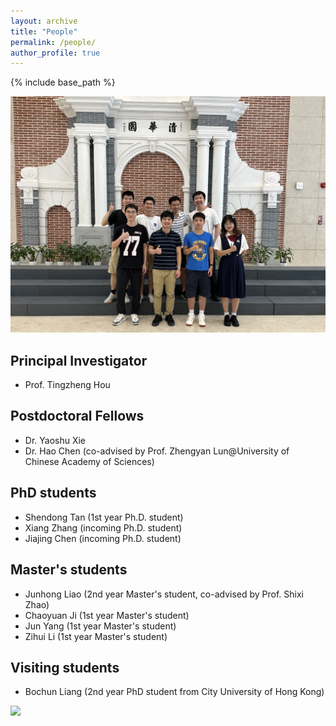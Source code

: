 ```yaml
---
layout: archive
title: "People"
permalink: /people/
author_profile: true
---
```


{% include base_path %}

<style>
    .res-text {
        text-align: justify;
    }
    .res {
        float: right;
        width: 60%;
    }
    @media only screen and (max-width: 800px) and (orientation:portrait) {
        .res {
            width: 100%;
        }
    }
</style>

<img src="/images/groupphoto1.jpg"/>
 
## Principal Investigator

* Prof. Tingzheng Hou

## Postdoctoral Fellows

* Dr. Yaoshu Xie
* Dr. Hao Chen (co-advised by Prof. Zhengyan Lun@University of Chinese Academy of Sciences)

## PhD students

* Shendong Tan (1st year Ph.D. student)
* Xiang Zhang (incoming Ph.D. student)
* Jiajing Chen (incoming Ph.D. student)

## Master's students

* Junhong Liao (2nd year Master's student, co-advised by Prof. Shixi Zhao)
* Chaoyuan Ji (1st year Master's student)
* Jun Yang (1st year Master's student)
* Zihui Li (1st year Master's student)

## Visiting students

* Bochun Liang (2nd year PhD student from City University of Hong Kong)

<img src="/images/groupphoto2.jpg"/>

<script src="/assets/js/vanilla-back-to-top.min.js"></script>
<script>addBackToTop({
  diameter: 56,
  backgroundColor: '#ddd',
  textColor: '#003262'
})</script>
